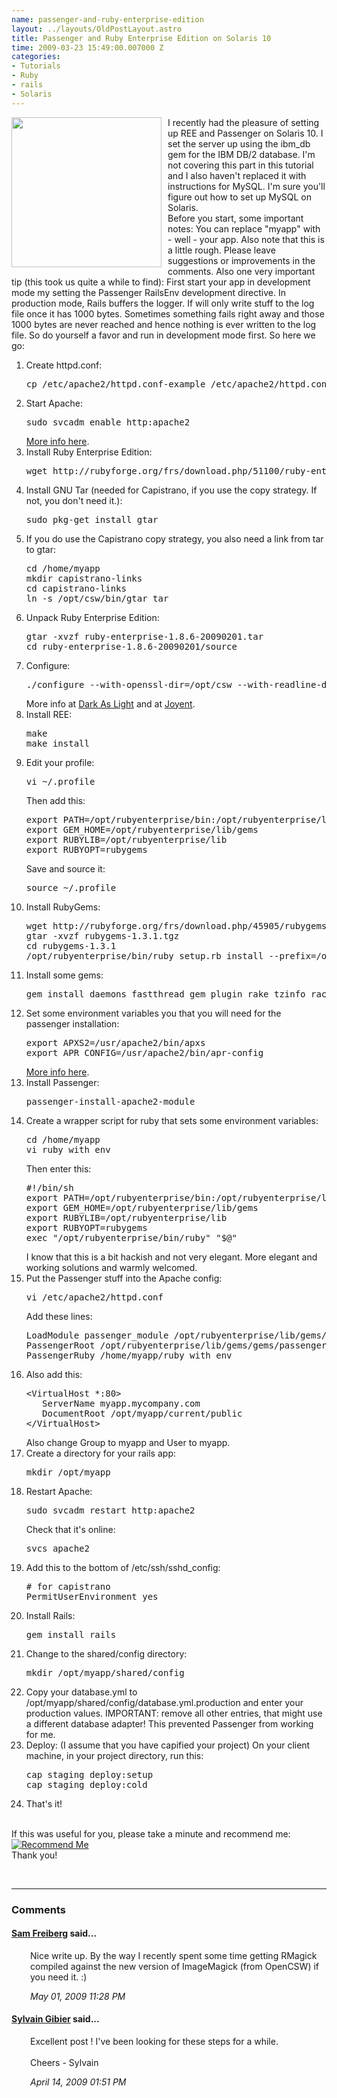 ```yaml
--- 
name: passenger-and-ruby-enterprise-edition
layout: ../layouts/OldPostLayout.astro
title: Passenger and Ruby Enterprise Edition on Solaris 10
time: 2009-03-23 15:49:00.007000 Z
categories: 
- Tutorials
- Ruby
- rails
- Solaris
---
```

<img style="float:left; margin:0 10px 10px 0;cursor:pointer; cursor:hand;width: 240px; height: 240px;" src="http://1.bp.blogspot.com/_-dK4R3d1lbc/Scex57XYHQI/AAAAAAAAA2c/oW63jOz0Qps/s320/solaris_logo.jpg" border="0" />
I recently had the pleasure of setting up REE and Passenger on Solaris 10. I set the server up using the ibm_db gem for the IBM DB/2 database. I'm not covering this part in this tutorial and I also haven't replaced it with instructions for MySQL. I'm sure you'll figure out how to set up MySQL on Solaris.<div>Before you start, some important notes: You can replace "myapp" with - well - your app. Also note that this is a little rough. Please leave suggestions or improvements in the comments. Also one very important tip (this took us quite a while to find): First start your app in development mode my setting the Passenger RailsEnv development directive. In production mode, Rails buffers the logger. If will only write stuff to the log file once it has 1000 bytes. Sometimes something fails right away and those 1000 bytes are never reached and hence nothing is ever written to the log file. So do yourself a favor and run in development mode first. So here we go:</div><div>

<ol>
<li>Create httpd.conf:
  <pre class="prettyprint">cp /etc/apache2/httpd.conf-example /etc/apache2/httpd.conf</pre>
</li>
<li>Start Apache: 
  <pre class="prettyprint">sudo svcadm enable http:apache2</pre>
  <a href="http://www.sun.com/software/solaris/howtoguides/servicemgmthowto.jsp">More info here</a>.
</li>
<li>Install Ruby Enterprise Edition:
<pre class="prettyprint">wget http://rubyforge.org/frs/download.php/51100/ruby-enterprise-1.8.6-20090201.tar.gz</pre>
<li>Install GNU Tar (needed for Capistrano, if you use the copy strategy. If not, you don't need it.):
  <pre class="prettyprint">sudo pkg-get install gtar</pre>
</li>
<li>If you do use the Capistrano copy strategy, you also need a link from tar to gtar:
<pre class="prettyprint">cd /home/myapp
mkdir capistrano-links
cd capistrano-links
ln -s /opt/csw/bin/gtar tar</pre>
</li>
<li>Unpack Ruby Enterprise Edition:
  <pre class="prettyprint">gtar -xvzf ruby-enterprise-1.8.6-20090201.tar
cd ruby-enterprise-1.8.6-20090201/source</pre>
</li>
<li>Configure:
  <pre class="prettyprint">./configure --with-openssl-dir=/opt/csw --with-readline-dir=/opt/csw --with-iconv-dir=/opt/csw --prefix=/opt/rubyenterprise --enable-pthread</pre>
  More info at <a href="http://www.darkaslight.com/blog/entry/38-Compiling-Ruby-Enterprise-Edition-on-Solaris-10">Dark As Light</a> and at <a href="http://wiki.joyent.com/accelerators:apache_passenger_ree">Joyent</a>.
</li>
<li>Install REE:
  <pre class="prettyprint">make
make install</pre>
</li>
<li>Edit your profile:
  <pre class="prettyprint">vi ~/.profile</pre>
  Then add this:</br>
  <pre class="prettyprint">export PATH=/opt/rubyenterprise/bin:/opt/rubyenterprise/lib/gems/bin:$PATH
export GEM_HOME=/opt/rubyenterprise/lib/gems
export RUBYLIB=/opt/rubyenterprise/lib
export RUBYOPT=rubygems</pre>
  Save and source it:
  <pre class="prettyprint">source ~/.profile</pre>
</li> 
<li>Install RubyGems:
  <pre class="prettyprint">wget http://rubyforge.org/frs/download.php/45905/rubygems-1.3.1.tgz
gtar -xvzf rubygems-1.3.1.tgz
cd rubygems-1.3.1
/opt/rubyenterprise/bin/ruby setup.rb install --prefix=/opt/rubyenterprise/</pre>
</li>
<li>Install some gems:
  <pre class="prettyprint">gem install daemons fastthread gem_plugin rake tzinfo rack passenger</pre>
</li>
<li>Set some environment variables you that you will need for the passenger installation:
  <pre class="prettyprint">export APXS2=/usr/apache2/bin/apxs
export APR_CONFIG=/usr/apache2/bin/apr-config</pre> 
  <a href="http://www.darkaslight.com/blog/tag/passenger">More info here</a>.
</li>
<li>Install Passenger:
  <pre class="prettyprint">passenger-install-apache2-module</pre>
</li>
<li>Create a wrapper script for ruby that sets some environment variables:
<pre class="prettyprint">cd /home/myapp
vi ruby_with_env</pre>
Then enter this:<br/>
<pre class="prettyprint">
#!/bin/sh
export PATH=/opt/rubyenterprise/bin:/opt/rubyenterprise/lib/gems/bin:$PATH
export GEM_HOME=/opt/rubyenterprise/lib/gems
export RUBYLIB=/opt/rubyenterprise/lib
export RUBYOPT=rubygems
exec "/opt/rubyenterprise/bin/ruby" "$@"</pre>
I know that this is a bit hackish and not very elegant. More elegant and working solutions and warmly welcomed.
</li>
<li>Put the Passenger stuff into the Apache config:
  <pre class="prettyprint">vi /etc/apache2/httpd.conf</pre>Add these lines:
  <pre class="prettyprint">LoadModule passenger_module /opt/rubyenterprise/lib/gems/gems/passenger-2.1.2/ext/apache2/mod_passenger.so
PassengerRoot /opt/rubyenterprise/lib/gems/gems/passenger-2.1.2
PassengerRuby /home/myapp/ruby_with_env</pre>
</li>
<li>Also add this:
<pre class="prettyprint">
&lt;VirtualHost *:80&gt;
   ServerName myapp.mycompany.com
   DocumentRoot /opt/myapp/current/public
&lt;/VirtualHost&gt;</pre>
Also change Group to myapp and User to myapp.
<li>Create a directory for your rails app:
<pre class="prettyprint">mkdir /opt/myapp</pre>
</li>
<li>Restart Apache:
  <pre class="prettyprint">sudo svcadm restart http:apache2</pre>
  Check that it's online:
  <pre class="prettyprint">svcs apache2</pre>
</li>
<li>Add this to the bottom of /etc/ssh/sshd_config:
  <pre class="prettyprint"># for capistrano
PermitUserEnvironment yes</pre>
</li>
<li>Install Rails:
  <pre class="prettyprint">gem install rails</pre>
</li>
<li>Change to the shared/config directory:
  <pre class="prettyprint">mkdir /opt/myapp/shared/config</pre>
</li>
<li>Copy your database.yml to /opt/myapp/shared/config/database.yml.production and enter your production values.
IMPORTANT: remove all other entries, that might use a different database adapter! This prevented Passenger from working for me.
</li>
<li>Deploy:
(I assume that you have capified your project)
  On your client machine, in your project directory, run this:
<pre class="prettyprint">cap staging deploy:setup
cap staging deploy:cold</pre>
</li>
<li>That's it!</li>
</ol>
<br/>If this was useful for you, please take a minute and recommend me:<br/><a href="http://workingwithrails.com/recommendation/new/person/11816-johannes-fahrenkrug"><img alt="Recommend Me" src="http://workingwithrails.com/images/tools/compact-small-button.jpg"></a><br>Thank you!</p>
</div>
<br/><hr/><h3>Comments</h3>
<div class="swcomment"><h4><a href="http://darkaslight.com/">Sam Freiberg</a> said...</h4>
<p style="margin-left: 30px">Nice write up. By the way I recently spent some time getting RMagick compiled against the new version of ImageMagick (from OpenCSW) if you need it. :)</p>
<em class="swlightgray" style="margin-left: 30px">May 01, 2009 11:28 PM</em></div>
<div class="swcomment"><h4><a href="http://www.munichconsulting.de">Sylvain Gibier</a> said...</h4>
<p style="margin-left: 30px">Excellent post ! I've been looking for these steps for a while.<br /><br />Cheers - Sylvain</p>
<em class="swlightgray" style="margin-left: 30px">April 14, 2009 01:51 PM</em></div>
